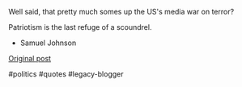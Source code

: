 <!--
date: '2006-04-28'
published: true
slug: 2006-04-well-said-that-pretty-much-somes-up
time_to_read: 5
title: ''
-->

Well said, that pretty much somes up the US's media war on terror?  

Patriotism is the last refuge of a scoundrel.

- Samuel Johnson

[Original post](https://ysfk.blogspot.com/2006/04/well-said-that-pretty-much-somes-up.html)

#politics #quotes #legacy-blogger 